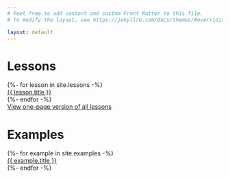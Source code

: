```yaml
---
# Feel free to add content and custom Front Matter to this file.
# To modify the layout, see https://jekyllrb.com/docs/themes/#overriding-theme-defaults

layout: default
---
```


<h1>Lessons</h1>
{%- for lesson in site.lessons -%}
<div>
    <a href="{{lesson.url }}">{{ lesson.title }}</a>
</div>
{%- endfor -%}

<div>
<a href="/print">View one-page version of all lessons</a>
</div>

<h1>Examples</h1>
{%- for example in site.examples -%}
<div>
    <a href="{{example.url }}">{{ example.title }}</a>
</div>
{%- endfor -%}

